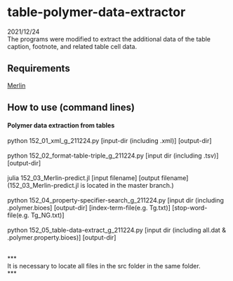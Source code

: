 # table-polymer-data-extractor
2021/12/24<br>
The programs were modified to extract the additional data of the table caption, footnote, and related table cell data.<br>


## Requirements
[Merlin](https://github.com/hshindo/Merlin.jl)


## How to use (command lines)
#### Polymer data extraction from tables
python 152_01_xml_g_211224.py [input-dir (including .xml)] [output-dir]<br>
<br>
python 152_02_format-table-triple_g_211224.py [input dir (including .tsv)] [output-dir]<br>
<br>
julia 152_03_Merlin-predict.jl [input filename] [output filename]<br>
  (152_03_Merlin-predict.jl is located in the master branch.)<br>
<br>
python 152_04_property-specifier-search_g_211224.py [input dir (including .polymer.bioes] [output-dir] [index-term-file(e.g. Tg.txt)] [stop-word-file(e.g. Tg_NG.txt)] <br> 
<br>
python 152_05_table-data-extract_g_211224.py [input dir (including all.dat & .polymer.property.bioes)]  [output-dir]<br>
<br>


***<br>
It is necessary to locate all files in the src folder in the same folder.<br>
***<br>
